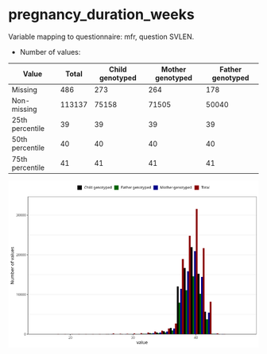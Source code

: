 # pregnancy_duration_weeks
Variable mapping to questionnaire: mfr, question SVLEN.
- Number of values:

| Value | Total | Child genotyped | Mother genotyped | Father genotyped |
| ----- | ----- | --------------- | ---------------- | ---------------- |
| Missing | 486 | 273 | 264 | 178 |
| Non-missing | 113137 | 75158 | 71505 | 50040 |
| 25th percentile | 39 | 39 | 39 | 39 |
| 50th percentile | 40 | 40 | 40 | 40 |
| 75th percentile | 41 | 41 | 41 | 41 |



![](pregnancy_duration_weeks_n.png)



